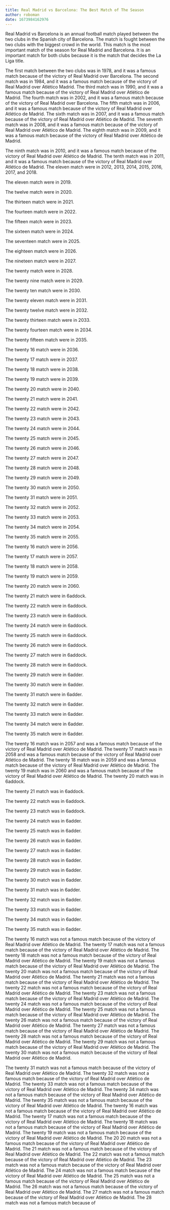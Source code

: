 ```yaml
--- 
title: Real Madrid vs Barcelona: The Best Match of The Season
author: roboman
date: 1673984162976 
---
```



Real Madrid vs Barcelona is an annual football match played between the two clubs in the Spanish city of Barcelona. The match is fought between the two clubs with the biggest crowd in the world. This match is the most important match of the season for Real Madrid and Barcelona. It is an important match for both clubs because it is the match that decides the La Liga title.

The first match between the two clubs was in 1978, and it was a famous match because of the victory of Real Madrid over Barcelona. The second match was in 1984, and it was a famous match because of the victory of Real Madrid over Atlético Madrid. The third match was in 1990, and it was a famous match because of the victory of Real Madrid over Atlético de Madrid. The fourth match was in 2002, and it was a famous match because of the victory of Real Madrid over Barcelona. The fifth match was in 2006, and it was a famous match because of the victory of Real Madrid over Atlético de Madrid. The sixth match was in 2007, and it was a famous match because of the victory of Real Madrid over Atlético de Madrid. The seventh match was in 2008, and it was a famous match because of the victory of Real Madrid over Atlético de Madrid. The eighth match was in 2009, and it was a famous match because of the victory of Real Madrid over Atlético de Madrid.

The ninth match was in 2010, and it was a famous match because of the victory of Real Madrid over Atlético de Madrid. The tenth match was in 2011, and it was a famous match because of the victory of Real Madrid over Atlético de Madrid. The eleven match were in 2012, 2013, 2014, 2015, 2016, 2017, and 2018.

The eleven match were in 2019.

The twelve match were in 2020.

The thirteen match were in 2021.

The fourteen match were in 2022.

The fifteen match were in 2023.

The sixteen match were in 2024.

The seventeen match were in 2025.

The eighteen match were in 2026.

The nineteen match were in 2027.

The twenty match were in 2028.

The twenty nine match were in 2029.

The twenty ten match were in 2030.

The twenty eleven match were in 2031.

The twenty twelve match were in 2032.

The twenty thirteen match were in 2033.

The twenty fourteen match were in 2034.

The twenty fifteen match were in 2035.

The twenty 16 match were in 2036.

The twenty 17 match were in 2037.

The twenty 18 match were in 2038.

The twenty 19 match were in 2039.

The twenty 20 match were in 2040.

The twenty 21 match were in 2041.

The twenty 22 match were in 2042.

The twenty 23 match were in 2043.

The twenty 24 match were in 2044.

The twenty 25 match were in 2045.

The twenty 26 match were in 2046.

The twenty 27 match were in 2047.

The twenty 28 match were in 2048.

The twenty 29 match were in 2049.

The twenty 30 match were in 2050.

The twenty 31 match were in 2051.

The twenty 32 match were in 2052.

The twenty 33 match were in 2053.

The twenty 34 match were in 2054.

The twenty 35 match were in 2055.

The twenty 16 match were in 2056.

The twenty 17 match were in 2057.

The twenty 18 match were in 2058.

The twenty 19 match were in 2059.

The twenty 20 match were in 2060.

The twenty 21 match were in 6addock.

The twenty 22 match were in 6addock.

The twenty 23 match were in 6addock.

The twenty 24 match were in 6addock.

The twenty 25 match were in 6addock.

The twenty 26 match were in 6addock.

The twenty 27 match were in 6addock.

The twenty 28 match were in 6addock.

The twenty 29 match were in 6adder.

The twenty 30 match were in 6adder.

The twenty 31 match were in 6adder.

The twenty 32 match were in 6adder.

The twenty 33 match were in 6adder.

The twenty 34 match were in 6adder.

The twenty 35 match were in 6adder.

The twenty 16 match was in 2057 and was a famous match because of the victory of Real Madrid over Atlético de Madrid. The twenty 17 match was in 2058 and was a famous match because of the victory of Real Madrid over Atlético de Madrid. The twenty 18 match was in 2059 and was a famous match because of the victory of Real Madrid over Atlético de Madrid. The twenty 19 match was in 2060 and was a famous match because of the victory of Real Madrid over Atlético de Madrid. The twenty 20 match was in 6addock.

The twenty 21 match was in 6addock.

The twenty 22 match was in 6addock.

The twenty 23 match was in 6addock.

The twenty 24 match was in 6adder.

The twenty 25 match was in 6adder.

The twenty 26 match was in 6adder.

The twenty 27 match was in 6adder.

The twenty 28 match was in 6adder.

The twenty 29 match was in 6adder.

The twenty 30 match was in 6adder.

The twenty 31 match was in 6adder.

The twenty 32 match was in 6adder.

The twenty 33 match was in 6adder.

The twenty 34 match was in 6adder.

The twenty 35 match was in 6adder.

The twenty 16 match was not a famous match because of the victory of Real Madrid over Atlético de Madrid. The twenty 17 match was not a famous match because of the victory of Real Madrid over Atlético de Madrid. The twenty 18 match was not a famous match because of the victory of Real Madrid over Atlético de Madrid. The twenty 19 match was not a famous match because of the victory of Real Madrid over Atlético de Madrid. The twenty 20 match was not a famous match because of the victory of Real Madrid over Atlético de Madrid. The twenty 21 match was not a famous match because of the victory of Real Madrid over Atlético de Madrid. The twenty 22 match was not a famous match because of the victory of Real Madrid over Atlético de Madrid. The twenty 23 match was not a famous match because of the victory of Real Madrid over Atlético de Madrid. The twenty 24 match was not a famous match because of the victory of Real Madrid over Atlético de Madrid. The twenty 25 match was not a famous match because of the victory of Real Madrid over Atlético de Madrid. The twenty 26 match was not a famous match because of the victory of Real Madrid over Atlético de Madrid. The twenty 27 match was not a famous match because of the victory of Real Madrid over Atlético de Madrid. The twenty 28 match was not a famous match because of the victory of Real Madrid over Atlético de Madrid. The twenty 29 match was not a famous match because of the victory of Real Madrid over Atlético de Madrid. The twenty 30 match was not a famous match because of the victory of Real Madrid over Atlético de Madrid.

The twenty 31 match was not a famous match because of the victory of Real Madrid over Atlético de Madrid. The twenty 32 match was not a famous match because of the victory of Real Madrid over Atlético de Madrid. The twenty 33 match was not a famous match because of the victory of Real Madrid over Atlético de Madrid. The twenty 34 match was not a famous match because of the victory of Real Madrid over Atlético de Madrid. The twenty 35 match was not a famous match because of the victory of Real Madrid over Atlético de Madrid. The twenty 16 match was not a famous match because of the victory of Real Madrid over Atlético de Madrid. The twenty 17 match was not a famous match because of the victory of Real Madrid over Atlético de Madrid. The twenty 18 match was not a famous match because of the victory of Real Madrid over Atlético de Madrid. The twenty 19 match was not a famous match because of the victory of Real Madrid over Atlético de Madrid. The 20 20 match was not a famous match because of the victory of Real Madrid over Atlético de Madrid. The 21 match was not a famous match because of the victory of Real Madrid over Atlético de Madrid. The 22 match was not a famous match because of the victory of Real Madrid over Atlético de Madrid. The 23 match was not a famous match because of the victory of Real Madrid over Atlético de Madrid. The 24 match was not a famous match because of the victory of Real Madrid over Atlético de Madrid. The 25 match was not a famous match because of the victory of Real Madrid over Atlético de Madrid. The 26 match was not a famous match because of the victory of Real Madrid over Atlético de Madrid. The 27 match was not a famous match because of the victory of Real Madrid over Atlético de Madrid. The 28 match was not a famous match because of